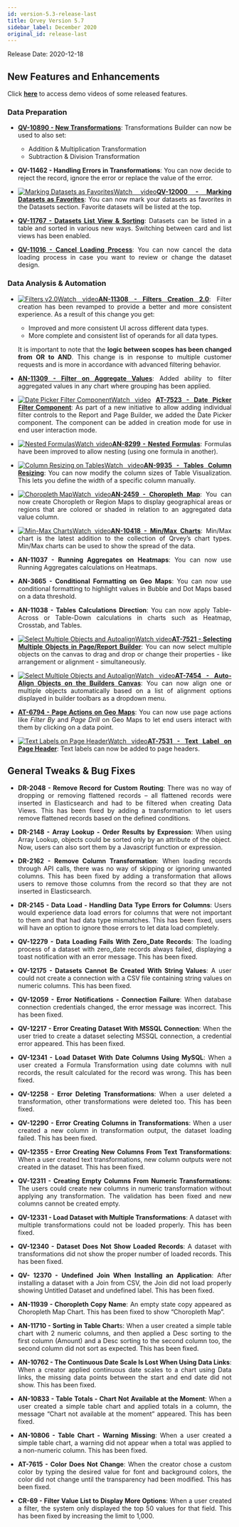 ```yaml
---
id: version-5.3-release-last
title: Qrvey Version 5.7
sidebar_label: December 2020
original_id: release-last
---
```

<div style="text-align: justify">
Release Date: 2020-12-18

## New Features and Enhancements 

Click <a href="/docs/next/video-training/release/version-5.7" target="_blank"> <strong>here</strong></a> to access demo videos of some released features.


### Data Preparation

* <a href="/docs/ui-docs/datasets/transformations/" target="_blank"><strong>QV-10890 - New Transformations</strong></a>: Transformations Builder can now be used to also set:
  * Addition & Multiplication Transformation
  * Subtraction & Division Transformation

* **QV-11462 - Handling Errors in Transformations**: You can now decide to reject the record, ignore the error or replace the value of the error.

* <a href="/docs/video-training/release/version-5.7/#marking-datasets-as-favorites" target="_blank" class="tooltip"><img alt="Marking Datasets as Favorites" src="https://s3.amazonaws.com/cdn.qrvey.com/documentation_assets/release-notes/video_icon.png#thumbnail-20" class="video-icon-png"><span class="tooltiptext">Watch video</span></a><a href="/docs/ui-docs/datasets/data_overview/#data_overview" target="_blank"><strong>QV-12000 - Marking Datasets as Favorites</strong></a>: You can now mark your datasets as favorites in the Datasets section. Favorite datasets will be listed at the top.

* <a href="/docs/ui-docs/datasets/data_overview/#data_overview" target="_blank"><strong>QV-11767 - Datasets List View & Sorting</strong></a>: Datasets can be listed in a table and sorted in various new ways. Switching between card and list views has been enabled.

* <a href="/docs/ui-docs/datasets/datasets/#datasets" target="_blank"> <strong>QV-11016 - Cancel Loading Process</strong></a>: You can now cancel the data loading process in case you want to review or change the dataset design.

### Data Analysis & Automation

* <a href="/docs/video-training/release/version-5.7/#filters-v20" target="_blank" class="tooltip"><img alt="Filters v2.0" src="https://s3.amazonaws.com/cdn.qrvey.com/documentation_assets/release-notes/video_icon.png#thumbnail-20" class="video-icon-png"><span class="tooltiptext">Watch video</span></a><a href="/docs/ui-docs/datasets/data_overview/#data_overview" target="_blank"><strong>AN-11308 - Filters Creation 2.0</strong></a>: Filter creation has been revamped to provide a better and more consistent experience. As a result of this change you get: 
    * Improved and more consistent UI across different data types.
    * More complete and consistent list of operands for all data types.

    It is important to note that the **logic between scopes has been changed from OR to AND**. This change is in response to multiple customer requests and is more in accordance with advanced filtering behavior.  

* <a href="/docs/ui-docs/filtering-data/working-with-filters" target="_blank"> <strong>AN-11309 - Filter on Aggregate Values</strong></a>: Added ability to filter aggregated values in any chart where grouping has been applied.

* <a href="/docs/video-training/release/version-5.7/#date-picker-filter-component" target="_blank" class="tooltip"><img alt="Date Picker Filter Component" src="https://s3.amazonaws.com/cdn.qrvey.com/documentation_assets/release-notes/video_icon.png#thumbnail-20" class="video-icon-png"><span class="tooltiptext">Watch video</span></a> <a href="/docs/ui-docs/filters/working-with-filters" target="_blank"><strong>AT-7523 - Date Picker Filter Component</strong></a>: As part of a new initiative to allow adding individual filter controls to the Report and Page Builder, we added the Date Picker component. The component can be added in creation mode for use in end user interaction mode. 

* <a href="/docs/video-training/release/version-5.7/#nested-formulas" target="_blank" class="tooltip"><img alt="Nested Formulas" src="https://s3.amazonaws.com/cdn.qrvey.com/documentation_assets/release-notes/video_icon.png#thumbnail-20" class="video-icon-png"><span class="tooltiptext">Watch video</span></a><a href="/docs/ui-docs/dataviews/formulas/" target="_blank"><strong>AN-8299 - Nested Formulas</strong></a>: Formulas have been improved to allow nesting (using one formula in another).

* <a href="/docs/video-training/release/version-5.7/#column-resizing-on-tables" target="_blank" class="tooltip"><img alt="Column Resizing on Tables" src="https://s3.amazonaws.com/cdn.qrvey.com/documentation_assets/release-notes/video_icon.png#thumbnail-20" class="video-icon-png"><span class="tooltiptext">Watch video</span></a><a href="/docs/ui-docs/dataviews/chart-types/" target="_blank"><strong>AN-9935 - Tables Column Resizing</strong></a>: You can now modify the column sizes of Table Visualization. This lets you define the width of a specific column manually.

* <a href="/docs/video-training/release/version-5.7/#choropleth-map" target="_blank" class="tooltip"><img alt="Choropleth Map" src="https://s3.amazonaws.com/cdn.qrvey.com/documentation_assets/release-notes/video_icon.png#thumbnail-20" class="video-icon-png"><span class="tooltiptext">Watch video</span></a><a href="/docs/ui-docs/dataviews/chart-types/" target="_blank"><strong>AN-2459 - Choropleth Map</strong></a>: You can now create Choropleth or Region Maps to display geographical areas or regions that are colored or shaded in relation to an aggregated data value column. 

* <a href="/docs/video-training/release/version-5.7/#min-max-charts" target="_blank" class="tooltip"><img alt="Min-Max Charts" src="https://s3.amazonaws.com/cdn.qrvey.com/documentation_assets/release-notes/video_icon.png#thumbnail-20" class="video-icon-png"><span class="tooltiptext">Watch video</span></a><a href="/docs/ui-docs/dataviews/chart-types/" target="_blank"><strong>AN-10418 - Min/Max Charts</strong></a>: Min/Max chart is the latest addition to the collection of Qrvey’s chart types. Min/Max charts can be used to show the spread of the data. 

* **AN-11037 - Running Aggregates on Heatmaps**: You can now use Running Aggregates calculations on Heatmaps.

* **AN-3665 - Conditional Formatting on Geo Maps**: You can now use conditional formatting to highlight values in Bubble and Dot Maps based on a data threshold.


* **AN-11038 - Tables Calculations Direction**: You can now apply Table-Across or Table-Down calculations in charts such as Heatmap, Crosstab, and Tables.

* <a href="/docs/video-training/release/version-5.7/#select-multiple-objects-and-autoalign" target="_blank" class="tooltip"><img alt="Select Multiple Objects and Autoalign" src="https://s3.amazonaws.com/cdn.qrvey.com/documentation_assets/release-notes/video_icon.png#thumbnail-20" class="video-icon-png"><span class="tooltiptext">Watch video</span></a><a href="/docs/ui-docs/builders/pages/" target="_blank"><strong>AT-7521 - Selecting Multiple Objects in Page/Report Builder</strong></a>: You can now select multiple objects on the canvas to drag and drop or change their properties - like arrangement or alignment - simultaneously.

* <a href="/docs/video-training/release/version-5.7/#select-multiple-objects-and-autoalign" target="_blank" class="tooltip"><img alt="Select Multiple Objects and Autoalign" src="https://s3.amazonaws.com/cdn.qrvey.com/documentation_assets/release-notes/video_icon.png#thumbnail-20" class="video-icon-png"><span class="tooltiptext">Watch video</span></a><a href="/docs/ui-docs/builders/pages/" target="_blank"><strong>AT-7454 - Auto-Align Objects on the Builders Canvas</strong></a>: You can now align one or multiple objects automatically based on a list of alignment options displayed in builder toolbars as a dropdown menu.

* <a href="/docs/ui-docs/builders/pages_actions/" target="_blank"><strong>AT-6794 - Page Actions on Geo Maps</strong></a>: You can now use page actions like *Filter By* and *Page Drill* on Geo Maps to let end users interact with them by clicking on a data point.

* <a href="/docs/video-training/release/version-5.7/#text-labels-on-page-header" target="_blank" class="tooltip"><img alt="Text Labels on Page Header" src="https://s3.amazonaws.com/cdn.qrvey.com/documentation_assets/release-notes/video_icon.png#thumbnail-20" class="video-icon-png"><span class="tooltiptext">Watch video</span></a><a href="/docs/ui-docs/builders/pages/" target="_blank"><strong>AT-7531 - Text Label on Page Header</strong></a>: Text labels can now be added to page headers.


## General Tweaks & Bug Fixes

* **DR-2048 - Remove Record for Custom Routing**: There was no way of dropping or removing flattened records – all flattened records were inserted in Elasticsearch and had to be filtered when creating Data Views. This has been fixed by adding a transformation to let users remove flattened records based on the defined conditions.

* **DR-2148 - Array Lookup - Order Results by Expression**: When using Array Lookup, objects could be sorted only by an attribute of the object. Now, users can also sort them by a Javascript function or expression.

* **DR-2162 - Remove Column Transformation**: When loading records through API calls, there was no way of skipping or ignoring unwanted columns. This has been fixed by adding a transformation that allows users to remove those columns from the record so that they are not inserted in Elasticsearch.

* **DR-2145 - Data Load - Handling Data Type Errors for Columns**: Users would experience data load errors for columns that were not important to them and that had data type mismatches. This has been fixed, users will have an option to ignore those errors to let data load completely.

* **QV-12279 - Data Loading Fails With Zero_Date Records**: The loading process of a dataset with zero_date records always failed, displaying a toast notification with an error message. This has been fixed.

* **QV-12175 - Datasets Cannot Be Created With String Values**: A user could not create a connection with a CSV file containing string values on numeric columns. This has been fixed.

* **QV-12059 - Error Notifications - Connection Failure**: When database connection credentials changed, the error message was incorrect. This has been fixed.

* **QV-12217 - Error Creating Dataset With MSSQL Connection**: When the user tried to create a dataset selecting MSSQL connection, a credential error appeared. This has been fixed.

* **QV-12341 - Load Dataset With Date Columns Using MySQL**: When a user created a Formula Transformation using date columns with null records, the result calculated for the record was wrong. This has been fixed.

* **QV-12258 - Error Deleting Transformations**: When a user deleted a transformation, other transformations were deleted too. This has been fixed.

* **QV-12290 - Error Creating Columns in Transformations**: When a user created a new column in transformation output, the dataset loading failed. This has been fixed.

* **QV-12355 - Error Creating New Columns From Text Transformations**: When a user created text transformations, new column outputs were not created in the dataset. This has been fixed.

* **QV-12311 - Creating Empty Columns From Numeric Transformations**: The users could create new columns in numeric transformation without applying any transformation. The validation has been fixed and new columns cannot be created empty.

* **QV-12331 - Load Dataset with Multiple Transformations**: A dataset with multiple transformations could not be loaded properly. This has been fixed.

* **QV-12340 - Dataset Does Not Show Loaded Records**: A dataset with transformations did not show the proper number of loaded records. This has been fixed.

* **QV- 12370 - Undefined Join When Installing an Application**: After installing a dataset with a Join from CSV, the Join did not load properly showing Untitled Dataset and undefined label. This has been fixed.

* **AN-11939 - Choropleth Copy Name**: An empty state copy appeared as Choropleth Map Chart. This has been fixed to show “Choropleth Map”.

* **AN-11710 - Sorting in Table Chart**s: When a user created a simple table chart with 2 numeric columns, and then applied a Desc sorting to the first column (Amount) and a Desc sorting to the second column too, the second column did not sort as expected. This has been fixed.

* **AN-10762 - The Continuous Date Scale Is Lost When Using Data Links**: When a creator applied continuous date scales to a chart using Data links, the missing data points between the start and end date did not show. This has been fixed.

* **AN-10833 - Table Totals - Chart Not Available at the Moment**: When a user created a simple table chart and applied totals in a column, the message “Chart not available at the moment” appeared. This has been fixed.

* **AN-10806 - Table Chart - Warning Missing**: When a user created a simple table chart, a warning did not appear when a total was applied to a non-numeric column. This has been fixed.

* **AT-7615 - Color Does Not Change**: When the creator chose a custom color by typing the desired value for font and background colors, the color did not change until the transparency had been modified. This has been fixed.

* **CR-69 - Filter Value List to Display More Options**: When a user created a filter, the system only displayed the top 50 values for that field. This has been fixed by increasing the limit to 1,000.